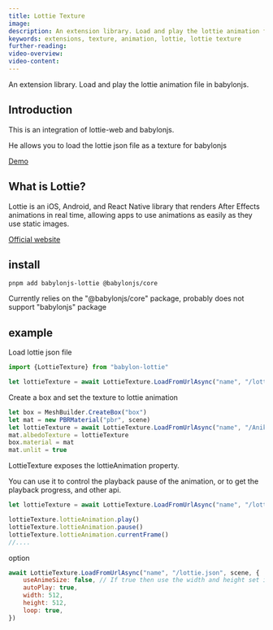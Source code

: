 ```yaml
---
title: Lottie Texture
image: 
description: An extension library. Load and play the lottie animation file in babylonjs.
keywords: extensions, texture, animation, lottie, lottie texture
further-reading:
video-overview:
video-content:
---
```


An extension library. Load and play the lottie animation file in babylonjs.

## Introduction
This is an integration of lottie-web and babylonjs.

He allows you to load the lottie json file as a texture for babylonjs

[Demo](https://babylonjs-lottie-demo.netlify.app/)


## What is Lottie?

Lottie is an iOS, Android, and React Native library that renders After Effects animations in real time, allowing apps to use animations as easily as they use static images.

[Official website](https://airbnb.design/lottie/)
## install
```shell
pnpm add babylonjs-lottie @babylonjs/core
```

Currently relies on the "@babylonjs/core" package, probably does not support "babylonjs" package

## example

Load lottie json file
```javascript
import {LottieTexture} from "babylon-lottie"

let lottieTexture = await LottieTexture.LoadFromUrlAsync("name", "/lottie.json", scene, {} /*option*/)
```

Create a box and set the texture to lottie animation
```javascript
let box = MeshBuilder.CreateBox("box")
let mat = new PBRMaterial("pbr", scene)
let lottieTexture = await LottieTexture.LoadFromUrlAsync("name", "/Aniki Hamster.json", scene, {} /*option*/)
mat.albedoTexture = lottieTexture
box.material = mat
mat.unlit = true
```

LottieTexture exposes the lottieAnimation property.

You can use it to control the playback pause of the animation, or to get the playback progress, and other api.
```javascript
let lottieTexture = await LottieTexture.LoadFromUrlAsync("name", "/lottie.json", scene, {} /*option*/)

lottieTexture.lottieAnimation.play()
lottieTexture.lottieAnimation.pause()
lottieTexture.lottieAnimation.currentFrame()
//....
```
option
```javascript
await LottieTexture.LoadFromUrlAsync("name", "/lottie.json", scene, {
    useAnimeSize: false, // If true then use the width and height set in the animation file
    autoPlay: true,
    width: 512,
    height: 512,
    loop: true,
})

```
